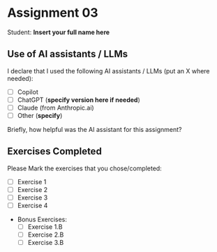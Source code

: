 # Assignment 03

Student: **Insert your full name here**

## Use of AI assistants / LLMs

I declare that I used the following AI assistants / LLMs (put an X where needed):

- [ ] Copilot 
- [ ] ChatGPT (**specify version here if needed**)
- [ ] Claude (from Anthropic.ai)
- [ ] Other (**specify**)

Briefly, how helpful was the AI assistant for this assignment? 

## Exercises Completed

Please Mark the exercises that you chose/completed:

- [ ] Exercise 1
- [ ] Exercise 2
- [ ] Exercise 3
- [ ] Exercise 4
- Bonus Exercises:
  - [ ] Exercise 1.B  
  - [ ] Exercise 2.B
  - [ ] Exercise 3.B   
